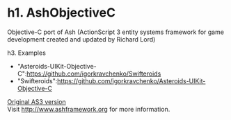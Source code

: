 h1. AshObjectiveC
=============

Objective-C port of Ash (ActionScript 3 entity systems framework for game development created and updated by Richard Lord)

h3. Examples

* "Asteroids-UIKit-Objective-C":https://github.com/igorkravchenko/Swifteroids
* "Swifteroids":https://github.com/igorkravchenko/Asteroids-UIKit-Objective-C

[Original AS3 version](https://github.com/richardlord/Ash)<br/>
Visit http://www.ashframework.org for more information.
